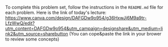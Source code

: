 

To complete this problem set, follow the instructions in the `README.md` file for each problem.
Here is the link of today's lecture: https://www.canva.com/design/DAFGDw9o954/g36HxwJj6M9a9tr-LfzWwQ/edit?utm_content=DAFGDw9o954&utm_campaign=designshare&utm_medium=link2&utm_source=sharebutton
(You can cope&paste the link in your brower to review some concepts)
